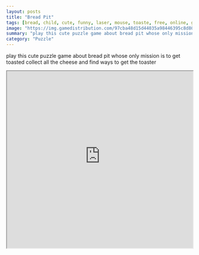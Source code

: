```yaml
---
layout: posts
title: "Bread Pit"
tags: [bread, child, cute, funny, laser, mouse, toaste, free, online, games, oyna, game, free, games, play, play, games]
image: "https://img.gamedistribution.com/97cba48d15d44035a98446395c8d8020.jpg"
summary: "play this cute puzzle game about bread pit whose only mission is to get toasted  free online games oyna game free games play play games"
category: "Puzzle"
---
```


play this cute puzzle game about bread pit whose only mission is to get toasted collect all the cheese and find ways to get the toaster

<iframe width="100%" height="480px;" src="https://flash.gamedistribution.com?game=97cba48d15d44035a98446395c8d8020"></iframe>